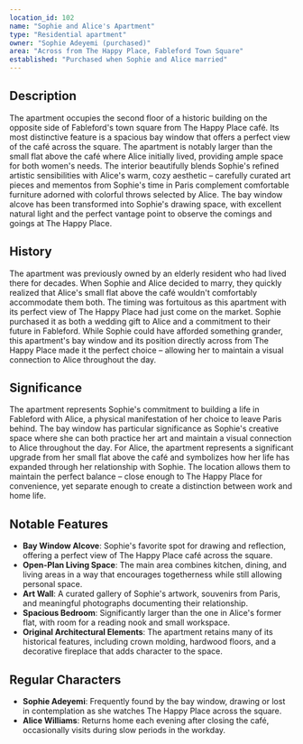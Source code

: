 ```yaml
---
location_id: 102
name: "Sophie and Alice's Apartment"
type: "Residential apartment"
owner: "Sophie Adeyemi (purchased)"
area: "Across from The Happy Place, Fableford Town Square"
established: "Purchased when Sophie and Alice married"
---
```


## Description

The apartment occupies the second floor of a historic building on the opposite side of Fableford's town square from The Happy Place café. Its most distinctive feature is a spacious bay window that offers a perfect view of the café across the square. The apartment is notably larger than the small flat above the café where Alice initially lived, providing ample space for both women's needs. The interior beautifully blends Sophie's refined artistic sensibilities with Alice's warm, cozy aesthetic – carefully curated art pieces and mementos from Sophie's time in Paris complement comfortable furniture adorned with colorful throws selected by Alice. The bay window alcove has been transformed into Sophie's drawing space, with excellent natural light and the perfect vantage point to observe the comings and goings at The Happy Place.

## History

The apartment was previously owned by an elderly resident who had lived there for decades. When Sophie and Alice decided to marry, they quickly realized that Alice's small flat above the café wouldn't comfortably accommodate them both. The timing was fortuitous as this apartment with its perfect view of The Happy Place had just come on the market. Sophie purchased it as both a wedding gift to Alice and a commitment to their future in Fableford. While Sophie could have afforded something grander, this apartment's bay window and its position directly across from The Happy Place made it the perfect choice – allowing her to maintain a visual connection to Alice throughout the day.

## Significance

The apartment represents Sophie's commitment to building a life in Fableford with Alice, a physical manifestation of her choice to leave Paris behind. The bay window has particular significance as Sophie's creative space where she can both practice her art and maintain a visual connection to Alice throughout the day. For Alice, the apartment represents a significant upgrade from her small flat above the café and symbolizes how her life has expanded through her relationship with Sophie. The location allows them to maintain the perfect balance – close enough to The Happy Place for convenience, yet separate enough to create a distinction between work and home life.

## Notable Features

- **Bay Window Alcove**: Sophie's favorite spot for drawing and reflection, offering a perfect view of The Happy Place café across the square.
- **Open-Plan Living Space**: The main area combines kitchen, dining, and living areas in a way that encourages togetherness while still allowing personal space.
- **Art Wall**: A curated gallery of Sophie's artwork, souvenirs from Paris, and meaningful photographs documenting their relationship.
- **Spacious Bedroom**: Significantly larger than the one in Alice's former flat, with room for a reading nook and small workspace.
- **Original Architectural Elements**: The apartment retains many of its historical features, including crown molding, hardwood floors, and a decorative fireplace that adds character to the space.

## Regular Characters

- **Sophie Adeyemi**: Frequently found by the bay window, drawing or lost in contemplation as she watches The Happy Place across the square.
- **Alice Williams**: Returns home each evening after closing the café, occasionally visits during slow periods in the workday.